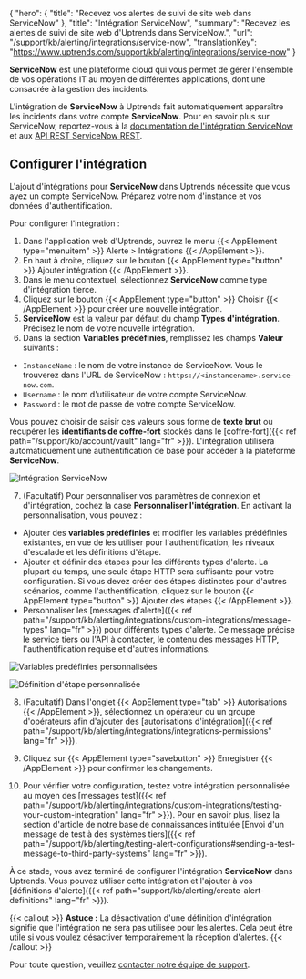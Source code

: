 {
"hero": {
"title": "Recevez vos alertes de suivi de site web dans ServiceNow"
},
"title": "Intégration ServiceNow",
"summary": "Recevez les alertes de suivi de site web d'Uptrends dans ServiceNow.",
"url": "/support/kb/alerting/integrations/service-now",
"translationKey": "https://www.uptrends.com/support/kb/alerting/integrations/service-now"
}

**ServiceNow** est une plateforme cloud qui vous permet de gérer l'ensemble de vos opérations IT au moyen de différentes applications, dont une consacrée à la gestion des incidents.

L'intégration de **ServiceNow** à Uptrends fait automatiquement apparaître les incidents dans votre compte **ServiceNow**. Pour en savoir plus sur ServiceNow, reportez-vous à la [documentation de l'intégration ServiceNow](https://www.servicenow.com/docs/bundle/xanadu-platform-administration/page/administer/managing-data/concept/integrations.html) et aux [API REST ServiceNow REST](https://www.servicenow.com/docs/bundle/xanadu-api-reference/page/integrate/inbound-rest/concept/c_RESTAPI.html).

## Configurer l'intégration

L'ajout d'intégrations pour **ServiceNow** dans Uptrends nécessite que vous ayez un compte ServiceNow. Préparez votre nom d'instance et vos données d'authentification.

Pour configurer l'intégration :

1. Dans l'application web d'Uptrends, ouvrez le menu {{< AppElement type="menuitem" >}} Alerte > Intégrations {{< /AppElement >}}.
2. En haut à droite, cliquez sur le bouton {{< AppElement type="button" >}} Ajouter intégration {{< /AppElement >}}.
3. Dans le menu contextuel, sélectionnez **ServiceNow** comme type d'intégration tierce.
4. Cliquez sur le bouton {{< AppElement type="button" >}} Choisir {{< /AppElement >}} pour créer une nouvelle intégration.
5. **ServiceNow** est la valeur par défaut du champ **Types d'intégration**. Précisez le nom de votre nouvelle intégration.
6. Dans la section **Variables prédéfinies**, remplissez les champs **Valeur** suivants :

- `InstanceName` : le nom de votre instance de ServiceNow. Vous le trouverez dans l'URL de ServiceNow : `https://<instancename>.service-now.com`.
- `Username` : le nom d'utilisateur de votre compte ServiceNow.
- `Password` : le mot de passe de votre compte ServiceNow.

Vous pouvez choisir de saisir ces valeurs sous forme de **texte brut** ou récupérer les **identifiants de coffre-fort** stockés dans le [coffre-fort]({{< ref path="/support/kb/account/vault" lang="fr" >}}). L'intégration utilisera automatiquement une authentification de base pour accéder à la plateforme **ServiceNow**.

![Intégration ServiceNow](/img/content/scr-service-now-integration.min.png)

7. (Facultatif) Pour personnaliser vos paramètres de connexion et d'intégration, cochez la case **Personnaliser l'intégration**. En activant la personnalisation, vous pouvez :

- Ajouter des **variables prédéfinies** et modifier les variables prédéfinies existantes, en vue de les utiliser pour l'authentification, les niveaux d'escalade et les définitions d'étape.
- Ajouter et définir des étapes pour les différents types d'alerte. La plupart du temps, une seule étape HTTP sera suffisante pour votre configuration. Si vous devez créer des étapes distinctes pour d'autres scénarios, comme l'authentification, cliquez sur le bouton {{< AppElement type="button" >}} Ajouter des étapes {{< /AppElement >}}.
- Personnaliser les [messages d'alerte]({{< ref path="/support/kb/alerting/integrations/custom-integrations/message-types" lang="fr" >}}) pour différents types d'alerte. Ce message précise le service tiers ou l'API à contacter, le contenu des messages HTTP, l'authentification requise et d'autres informations.

![Variables prédéfinies personnalisées](/img/content/scr-service-now-integration-customization.min.png)

![Définition d'étape personnalisée](/img/content/scr-service-now-integration-customization-steps.min.png)

8. (Facultatif) Dans l'onglet {{< AppElement type="tab" >}} Autorisations {{< /AppElement >}}, sélectionnez un opérateur ou un groupe d'opérateurs afin d'ajouter des [autorisations d'intégration]({{< ref path="/support/kb/alerting/integrations/integrations-permissions" lang="fr" >}}).

9. Cliquez sur {{< AppElement type="savebutton" >}} Enregistrer {{< /AppElement >}} pour confirmer les changements.

10. Pour vérifier votre configuration, testez votre intégration personnalisée au moyen des [messages test]({{< ref path="/support/kb/alerting/integrations/custom-integrations/testing-your-custom-integration" lang="fr" >}}). Pour en savoir plus, lisez la section d'article de notre base de connaissances intitulée [Envoi d'un message de test à des systèmes tiers]({{< ref path="/support/kb/alerting/testing-alert-configurations#sending-a-test-message-to-third-party-systems" lang="fr" >}}).

À ce stade, vous avez terminé de configurer l'intégration **ServiceNow** dans Uptrends. Vous pouvez utiliser cette intégration et l'ajouter à vos [définitions d'alerte]({{< ref path="support/kb/alerting/create-alert-definitions" lang="fr" >}}).

{{< callout >}}
**Astuce :** La désactivation d'une définition d'intégration signifie que l'intégration ne sera pas utilisée pour les alertes. Cela peut être utile si vous voulez désactiver temporairement la réception d'alertes.
{{< /callout >}}

Pour toute question, veuillez [contacter notre équipe de support](/contact).

